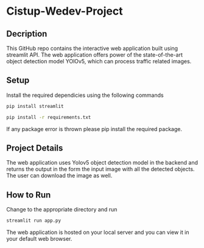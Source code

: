 # Cistup-Wedev-Project

## Decription 
This GitHub repo contains the interactive web application built using streamlit API. The web application offers power of the state-of-the-art object detection model YOlOv5, which can process traffic related images. 

## Setup
Install the required dependicies using the following commands 
``` bash 
pip install streamlit
```
``` bash
pip install -r requirements.txt
 ```
If any package error is thrown please pip install the required package.

## Project Details 
The web application uses Yolov5 object detection model in the backend and returns the output in the form the input image with all the detected objects. 
The user can download the image as well.

## How to Run 
Change to the appropriate directory and run 
```bash 
streamlit run app.py
```
The web application is hosted on your local server and you can view it in your default web browser. 


